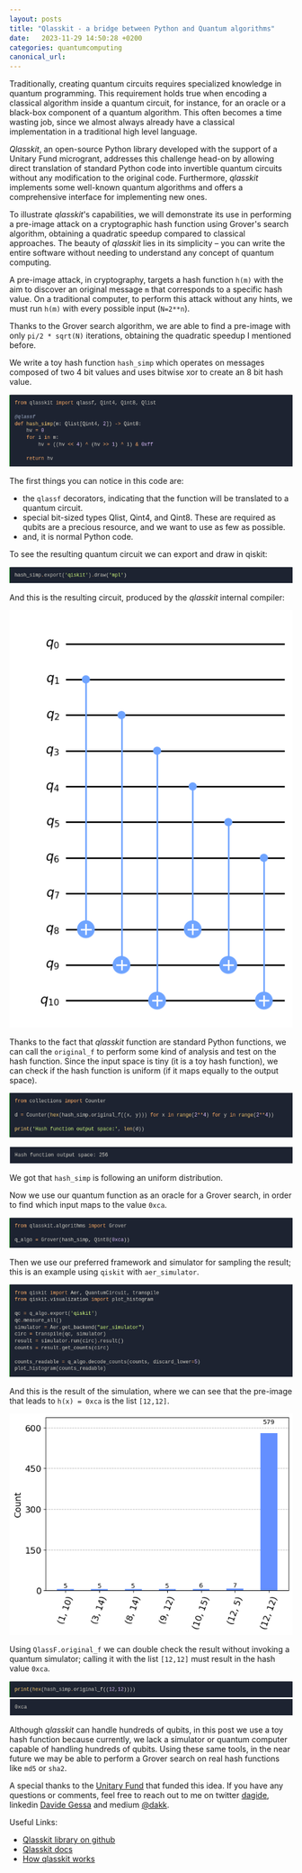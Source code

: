 ```yaml
---
layout: posts
title: "Qlasskit - a bridge between Python and Quantum algorithms"
date:   2023-11-29 14:50:28 +0200
categories: quantumcomputing
canonical_url: 
---
```


Traditionally, creating quantum circuits requires specialized knowledge in quantum programming. This requirement holds true when encoding a classical algorithm inside a quantum circuit, for instance, for an oracle or a black-box component of a quantum algorithm. This often becomes a time wasting job, since we almost always already have a classical implementation in a traditional high level language.

*Qlasskit*, an open-source Python library developed with the support of a Unitary Fund microgrant, addresses this challenge head-on by allowing direct translation of standard Python code into invertible quantum circuits without any modification to the original code. Furthermore, *qlasskit* implements some well-known quantum algorithms and offers a comprehensive interface for implementing new ones.

To illustrate *qlasskit*'s capabilities, we will demonstrate its use in performing a pre-image attack on a cryptographic hash function using Grover's search algorithm, obtaining a quadratic speedup compared to classical approaches. The beauty of *qlasskit* lies in its simplicity – you can write the entire software without needing to understand any concept of quantum computing.

A pre-image attack, in cryptography, targets a hash function `h(m)` with the aim to discover an original message `m` that corresponds to a specific hash value. On a traditional computer, to perform this attack without any hints, we must run `h(m)` with every possible input (`N=2**n`).

Thanks to the Grover search algorithm, we are able to find a pre-image with only `pi/2 * sqrt(N)` iterations, obtaining the quadratic speedup I mentioned before. 

We write a toy hash function `hash_simp` which operates on messages composed of two 4 bit values and uses bitwise xor to create an 8 bit hash value. 

![](/assets/2023-11-09-qlasskit/hash_simp_code.png)

The first things you can notice in this code are:

- the `qlassf` decorators, indicating that the function will be translated to a quantum circuit.
- special bit-sized types Qlist, Qint4, and Qint8. These are required as qubits are a precious resource, and we want to use as few as possible.
- and, it is normal Python code.

To see the resulting quantum circuit we can export and draw in qiskit:

![](/assets/2023-11-09-qlasskit/circuit_draw_code.png)

And this is the resulting circuit, produced by the *qlasskit* internal compiler:

![](/assets/2023-11-09-qlasskit/circuit_result.png)

Thanks to the fact that *qlasskit* function are standard Python functions, we can call the `original_f` to perform some kind of analysis and test on the hash function. Since the input space is tiny (it is a toy hash function), we can check if the hash function is uniform (if it maps equally to the output space).

![](/assets/2023-11-09-qlasskit/output_space.png)

![](/assets/2023-11-09-qlasskit/output_space_result.png)

We got that `hash_simp` is following an uniform distribution.


Now we use our quantum function as an oracle for a Grover search, in order to find which input maps to the value `0xca`.

![](/assets/2023-11-09-qlasskit/grover_search.png)


Then we use our preferred framework and simulator for sampling the result; this is an example using `qiskit` with `aer_simulator`.

![](/assets/2023-11-09-qlasskit/simulation_code.png)

And this is the result of the simulation, where we can see that the pre-image that leads to `h(x) = 0xca` is the list `[12,12]`.

![](/assets/2023-11-09-qlasskit/simulation_result.png)


Using `QlassF.original_f` we can double check the result without invoking a quantum simulator; calling it with the list `[12,12]` must result in the hash value `0xca`.

![](/assets/2023-11-09-qlasskit/result_check.png)
![](/assets/2023-11-09-qlasskit/result.png)

Although *qlasskit* can handle hundreds of qubits, in this post we use a toy hash function because currently, we lack a simulator or quantum computer capable of handling hundreds of qubits. Using these same tools, in the near future we may be able to perform a Grover search on real hash functions like `md5` or `sha2`.

A special thanks to the [Unitary Fund](https://unitary.fund/) that funded this idea. If you have any questions or comments, feel free to reach out to me on twitter [dagide](https://twitter.com/dagide), linkedin [Davide Gessa](https://linkedin.com/in/davide-gessa-71798b80) and medium [@dakk](https://medium.com/@dakk).


Useful Links:

- [Qlasskit library on github](https://github.com/dakk/qlasskit)
- [Qlasskit docs](https://dakk.github.io/qlasskit)
- [How qlasskit works](https://dakk.github.io/qlasskit/how_it_works.html)

